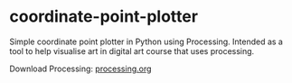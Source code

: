 # coordinate-point-plotter
Simple coordinate point plotter in Python using Processing.
Intended as a tool to help visualise art in digital art course that uses processing.

Download Processing: [processing.org](https://processing.org/)
